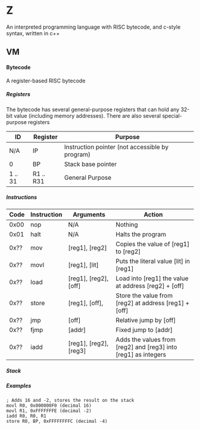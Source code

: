 # Z
An interpreted programming language with RISC bytecode, and c-style syntax, written in c++

## VM
#### Bytecode
A register-based RISC bytecode

##### Registers
The bytecode has several general-purpose registers that can hold any 32-bit value (including memory addresses).
There are also several special-purpose registers

ID      | Register      | Purpose
---     | ---           | ---
N/A     | IP            | Instruction pointer (not accessible by program)
0       | BP            | Stack base pointer
1 .. 31 | R1 .. R31     | General Purpose


##### Instructions

Code    | Instruction   | Arguments                 | Action
---     | ---           | ---                       | ---
0x00    | nop           | N/A                       | Nothing
0x01    | halt          | N/A                       | Halts the program
0x??    | mov           | [reg1], [reg2]            | Copies the value of [reg1] to [reg2]
0x??    | movl          | [reg1], [lit]             | Puts the literal value [lit] in [reg1]
0x??    | load          | [reg1], [reg2], [off]     | Load into [reg1] the value at address [reg2] + [off]
0x??    | store         | [reg1], [off],            | Store the value from [reg2] at address [reg1] + [off]
0x??    | jmp           | [off]                     | Relative jump by [off]
0x??    | fjmp          | [addr]                    | Fixed jump to [addr]
0x??    | iadd          | [reg1], [reg2], [reg3]    | Adds the values from [reg2] and [reg3] into [reg1] as integers


##### Stack

##### Examples
```
; Adds 16 and -2, stores the result on the stack
movl R0, 0x000000F0 (decimal 16)
movl R1, 0xFFFFFFFE (decimal -2)
iadd R0, R0, R1
store R0, BP, 0xFFFFFFFFC (decimal -4)
```